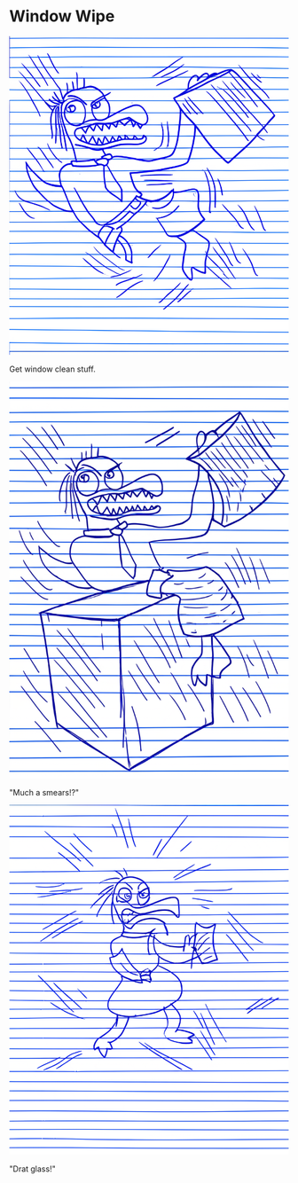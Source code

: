 # Window Wipe

![Garrey Goosey holds a spray bottle and rag, looking ready to clean a window.](window-1.png)

Get window clean stuff.

![Garrey Goosey wipes the window, making smear marks everywhere, looking confused.](window-2.png)

"Much a smears!?"

![Garrey Goosey glares angrily at the smudged window, throwing the rag away.](window-3.png)

"Drat glass!"